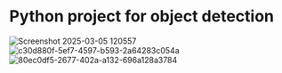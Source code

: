 # Python project for object detection
![Screenshot 2025-03-05 120557](https://github.com/user-attachments/assets/d8c56e7b-18d2-4248-a145-efe463e40ad9)
![c30d880f-5ef7-4597-b593-2a64283c054a](https://github.com/user-attachments/assets/c038a5e0-81eb-420a-860a-0f754d38f5ca)
![80ec0df5-2677-402a-a132-696a128a3784](https://github.com/user-attachments/assets/e6e28294-7ad5-4380-8bd8-25d34e17344c)
